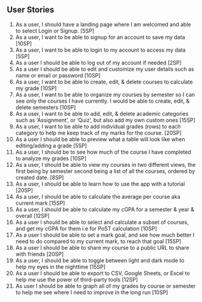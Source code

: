 ## User Stories
1. As a user, I should have a landing page where I am welcomed and able to select Login or Signup. [5SP]
2. As a user, I want to be able to signup for an account to save my data [10SP]
3. As a user, I want to be able to login to my account to access my data [5SP]
4. As a user I should be able to log out of my account if needed [2SP]
5. As a user I should be able to edit and customize my user details such as name or email or password [10SP]
6. As a user, I want to be able to create, edit, & delete courses to calculate my grade [10SP]
7. As a user, I want to be able to organize my courses by semester so I can see only the courses I have currently. I would be able to create, edit, & delete semesters [10SP]
8. As a user, I want to be able to add, edit, & delete academic categories such as ‘Assignment’, or ‘Quiz’, but also add my own custom ones [15SP]
9. As a user, I want to be able to add individual grades (rows) to each category to help me keep track of my marks for the course.  [20SP]
10. As a user I should be able to preview what a table will look like when editing/adding a grade [5SP]
11. As a user, I should be to see how much of the course I have completed to analyze my grades [10SP]
12. As a user, I should be able to view my courses in two different views, the first being by semester second being a list of all the courses, ordered by created date. [8SP]
13. As a user, I should be able to learn how to use the app with a tutorial [20SP]
14. As a user, I should be able to calculate the average per course aka current mark [15SP]
15. As a user, I should be able to calculate my cGPA for a semester & year & overall [12SP]
16. As a user I should be able to select and calculate a subset of courses, and get my cGPA for them i.e for PoST calculation [10SP]
17. As a user I should be able to set a mark goal, and see how much better I need to do compared to my current mark, to reach that goal [15SP]
18. As a user I should be able to share my course to a public URL to share with friends [20SP]
19. As a user, I should be able to toggle between light and dark mode to help my eyes in the nighttime [15SP]
20. As a user I should be able to export to CSV, Google Sheets, or Excel to help me use the power of third-party tools [12SP]
21. As user I should be able to graph all of my grades by course or semester to help me see where I need to improve in the long run [10SP]
